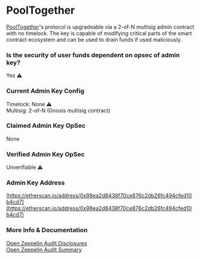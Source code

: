 # PoolTogether

[PoolTogether](https://pooltogether.us)'s protocol is upgradeable via a 2-of-N multisig admin contract with no timelock. The key is capable of modifying critical parts of the smart contract ecosystem and can be used to drain funds if used maliciously.

### Is the security of user funds dependent on opsec of admin key?

Yes ⚠️

### Current Admin Key Config

Timelock: None ⚠️  
Multisig: 2-of-N \(Gnosis multisig contract\)

### Claimed Admin Key OpSec

None

### Verified Admin Key OpSec

Unverifiable ⚠️

### Admin Key Address

[https://etherscan.io/address/0x98ea2d8438f70ce876c2db26fc494cfed10b4cd7](https://etherscan.io/address/0x98ea2d8438f70ce876c2db26fc494cfed10b4cd7)

### More Info & Documentation

[Open Zeppelin Audit Disclosures](https://medium.com/pooltogether/pooltogether-v2-0-audit-disclosures-d968a1875ec)   
[Open Zeppelin Audit Summary](https://blog.openzeppelin.com/pooltogether-audit/)


